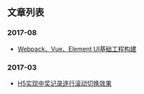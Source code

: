 ## 文章列表

### 2017-08
* [Webpack、Vue、Element UI基础工程构建](https://github.com/duguyue/blog/issues/1)

### 2017-03
* [H5实现中奖记录逐行滚动切换效果](https://github.com/duguyue/blog/issues/2)
